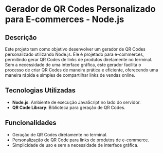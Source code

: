 
# Gerador de QR Codes Personalizado para E-commerces - Node.js

## Descrição
Este projeto tem como objetivo desenvolver um gerador de QR Codes personalizado utilizando Node.js. Ele é projetado para e-commerces, permitindo gerar QR Codes de links de produtos diretamente no terminal. Sem a necessidade de uma interface gráfica, este gerador facilita o processo de criar QR Codes de maneira prática e eficiente, oferecendo uma maneira rápida e simples de compartilhar links de vendas online.

## Tecnologias Utilizadas
- **Node.js**: Ambiente de execução JavaScript no lado do servidor.
- **QR Code Library**: Biblioteca para geração de QR Codes.

## Funcionalidades
- Geração de QR Codes diretamente no terminal.
- Personalização de QR Code para links de produtos de e-commerce.
- Simplicidade de uso e sem a necessidade de interface gráfica.


